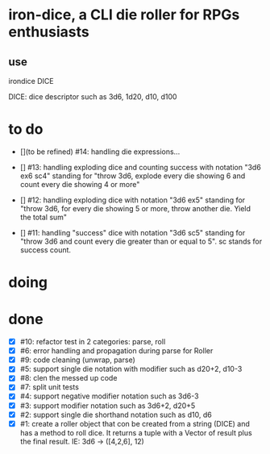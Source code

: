 # iron-dice, a CLI die roller for RPGs enthusiasts

## use

irondice DICE

DICE: dice descriptor such as 3d6, 1d20, d10, d100

# to do

- [](to be refined) #14: handling die expressions...

- [] #13: handling exploding dice and counting success with notation "3d6 ex6
  sc4" standing for "throw 3d6, explode every die showing 6 and count every die
  showing 4 or more"

- [] #12: handling exploding dice with notation "3d6 ex5" standing for "throw
  3d6, for every die showing 5 or more, throw another die. Yield the total sum"

- [] #11: handling "success" dice with notation "3d6 sc5" standing for "throw
  3d6 and count every die greater than or equal to 5". sc stands for success
  count.

# doing


# done

- [x] #10: refactor test in 2 categories: parse, roll
- [x] #6: error handling and propagation during parse for Roller
- [x] #9: code cleaning (unwrap, parse)
- [x] #5: support single die notation with modifier such as d20+2, d10-3
- [x] #8: clen the messed up code
- [x] #7: split unit tests
- [x] #4: support negative modifier notation such as 3d6-3
- [x] #3: support modifier notation such as 3d6+2, d20+5
- [x] #2: support single die shorthand notation such as d10, d6
- [x] #1: create a roller object that con be created from a string (DICE) and has a
  method to roll dice. It returns a tuple with a Vector of result plus the final
  result. IE: 3d6 -> ([4,2,6], 12)
